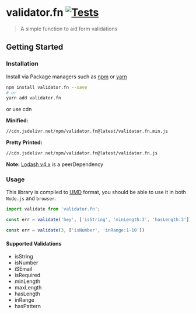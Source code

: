 # validator.fn [![Tests](https://github.com/sibiraj-s/validator.fn/workflows/Tests/badge.svg)](https://github.com/sibiraj-s/validator.fn/actions)

> A simple function to aid form validations 

## Getting Started

### Installation

Install via Package managers such as [npm][npm] or [yarn][yarn]

```bash
npm install validator.fn --save
# or
yarn add validator.fn
```

or use cdn

**Minified:**

```bash
//cdn.jsdelivr.net/npm/validator.fn@latest/validator.fn.min.js
```

**Pretty Printed:**

```bash
//cdn.jsdelivr.net/npm/validator.fn@latest/validator.fn.js
```

**Note:** [Lodash v4.x](https://lodash.com/) is a peerDependency

### Usage

This library is compiled to [UMD][umd] format, you should be able to use it in both `Node.js` and `browser`.

```js
import validate from 'validator.fn';

const err = validate('hey', ['isString', 'minLength:3', 'hasLength:3']) // is valid and returns ''

const err = validate(3, ['isNumber', 'inRange:1-10'])
```

#### Supported Validations

- isString
- isNumber
- iSEmail
- isRequired
- minLength
- maxLength
- hasLength
- inRange
- hasPattern

[npm]: https://www.npmjs.com/
[yarn]: https://yarnpkg.com/lang/en/
[umd]: https://github.com/umdjs/umd

